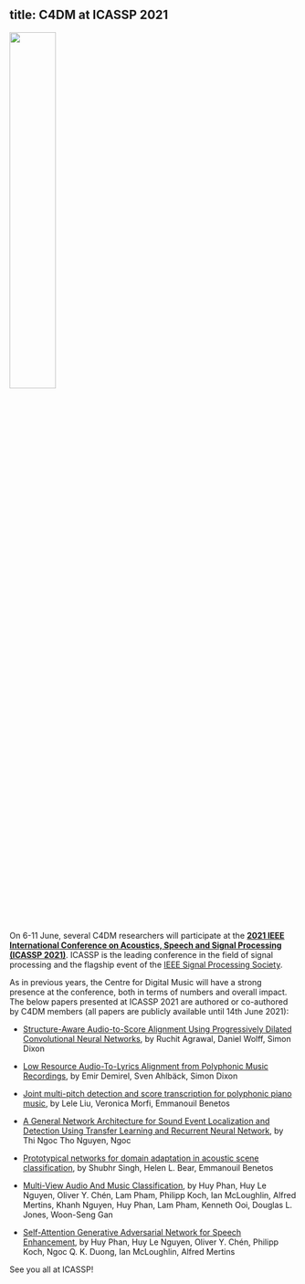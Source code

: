 title: C4DM at ICASSP 2021
------------------

<p><img src="/news/images/ICASSP-2021-logo.png" width="40%" /></p>

On 6-11 June, several C4DM researchers will participate at the <b>[2021 IEEE International Conference on Acoustics, Speech and Signal Processing (ICASSP 2021)](https://2021.ieeeicassp.org/)</b>. ICASSP is the leading conference in the field of signal processing and the flagship event of the [IEEE Signal Processing Society](https://signalprocessingsociety.org/).

As in previous years, the Centre for Digital Music will have a strong presence at the conference, both in terms of numbers and overall impact. The below papers presented at ICASSP 2021 are authored or co-authored by C4DM members (all papers are publicly available until 14th June 2021):

<!---* [Differentiable Signal Processing With Black-Box Audio Effects](https://ieeexplore.ieee.org/document/9415103/), by Marco A. Martínez Ramírez, Oliver Wang, Paris Smaragdis, Nicholas J. Bryan --->

* [Structure-Aware Audio-to-Score Alignment Using Progressively Dilated Convolutional Neural Networks](https://ieeexplore.ieee.org/document/9414049/), by Ruchit Agrawal, Daniel Wolff, Simon Dixon

* [Low Resource Audio-To-Lyrics Alignment from Polyphonic Music Recordings](https://ieeexplore.ieee.org/document/9414395/), by Emir Demirel, Sven Ahlbäck, Simon Dixon

* [Joint multi-pitch detection and score transcription for polyphonic piano music](https://ieeexplore.ieee.org/document/9413601), by Lele Liu, Veronica Morfi, Emmanouil Benetos

* [A General Network Architecture for Sound Event Localization and Detection Using Transfer Learning and Recurrent Neural Network](https://ieeexplore.ieee.org/document/9414602/), by Thi Ngoc Tho Nguyen, Ngoc

* [Prototypical networks for domain adaptation in acoustic scene classification](https://ieeexplore.ieee.org/document/9414876), by Shubhr Singh, Helen L. Bear, Emmanouil Benetos

* [Multi-View Audio And Music Classification](https://ieeexplore.ieee.org/document/9414551/), by Huy Phan, Huy Le Nguyen, Oliver Y. Chén, Lam Pham, Philipp Koch, Ian McLoughlin, Alfred Mertins, Khanh Nguyen, Huy Phan, Lam Pham, Kenneth Ooi, Douglas L. Jones, Woon-Seng Gan

* [Self-Attention Generative Adversarial Network for Speech Enhancement](https://ieeexplore.ieee.org/document/9414265/), by Huy Phan, Huy Le Nguyen, Oliver Y. Chén, Philipp Koch, Ngoc Q. K. Duong, Ian McLoughlin, Alfred Mertins


See you all at ICASSP!
